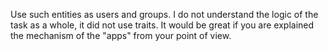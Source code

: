 Use such entities as users and groups. I do not understand the logic of the task as a whole, it did not use traits. It would be great if you are explained the mechanism of the "apps" from your point of view.